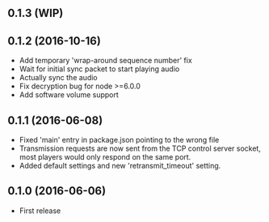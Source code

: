 ## 0.1.3 (WIP)

## 0.1.2 (2016-10-16)

* Add temporary 'wrap-around sequence number' fix
* Wait for initial sync packet to start playing audio
* Actually sync the audio
* Fix decryption bug for node >=6.0.0
* Add software volume support

## 0.1.1 (2016-06-08)

* Fixed 'main' entry in package.json pointing to the wrong file
* Transmission requests are now sent from the TCP control server socket,
  most players would only respond on the same port.
* Added default settings and new 'retransmit_timeout' setting.

## 0.1.0 (2016-06-06)

* First release